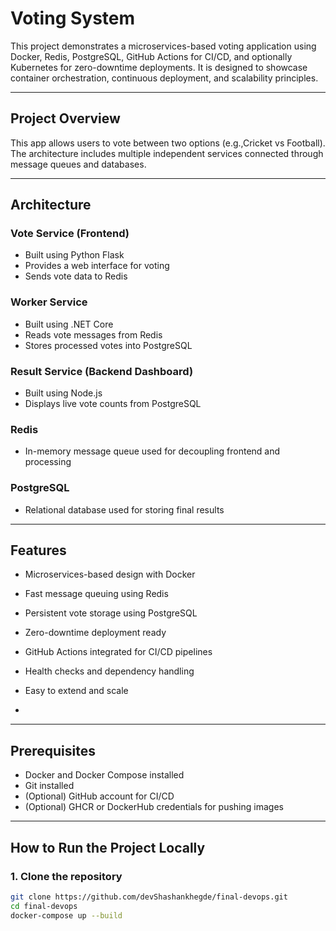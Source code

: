 # Voting System

This project demonstrates a microservices-based voting application using Docker, Redis, PostgreSQL, GitHub Actions for CI/CD, and optionally Kubernetes for zero-downtime deployments. It is designed to showcase container orchestration, continuous deployment, and scalability principles.

---

## Project Overview

This app allows users to vote between two options (e.g.,Cricket vs Football). The architecture includes multiple independent services connected through message queues and databases.

---

## Architecture

### Vote Service (Frontend)
- Built using Python Flask
- Provides a web interface for voting
- Sends vote data to Redis

### Worker Service
- Built using .NET Core
- Reads vote messages from Redis
- Stores processed votes into PostgreSQL

### Result Service (Backend Dashboard)
- Built using Node.js
- Displays live vote counts from PostgreSQL

### Redis
- In-memory message queue used for decoupling frontend and processing

### PostgreSQL
- Relational database used for storing final results

---

## Features

- Microservices-based design with Docker
- Fast message queuing using Redis
- Persistent vote storage using PostgreSQL
- Zero-downtime deployment ready
- GitHub Actions integrated for CI/CD pipelines
- Health checks and dependency handling
- Easy to extend and scale

- 
---

## Prerequisites

- Docker and Docker Compose installed
- Git installed
- (Optional) GitHub account for CI/CD
- (Optional) GHCR or DockerHub credentials for pushing images

---

## How to Run the Project Locally

### 1. Clone the repository

```bash
git clone https://github.com/devShashankhegde/final-devops.git
cd final-devops
docker-compose up --build


